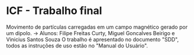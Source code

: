 # ICF - Trabalho final
Movimento de partículas carregadas em um campo magnético gerado por um dipolo.
-> Alunos: Filipe Freitas Curty, Miguel Goncalves Beirigo e Vinicius Santos Souza
O trabalho é apresentado no documento "SDD", todos as instruções de uso estão no "Manual do Usuário".
